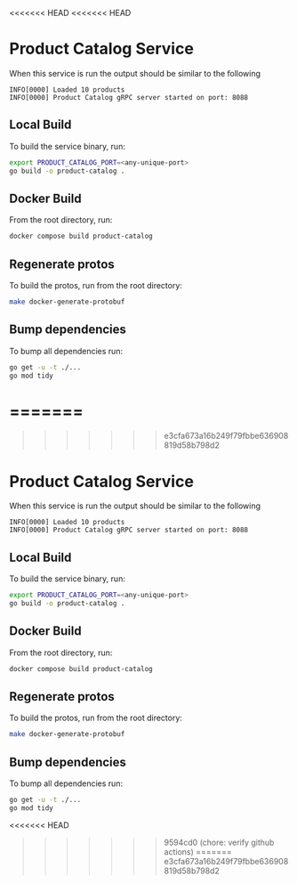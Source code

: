 <<<<<<< HEAD
<<<<<<< HEAD
# Product Catalog Service

When this service is run the output should be similar to the following

```
INFO[0000] Loaded 10 products                           
INFO[0000] Product Catalog gRPC server started on port: 8088 
```

## Local Build

To build the service binary, run:

```sh
export PRODUCT_CATALOG_PORT=<any-unique-port>
go build -o product-catalog . 
```

## Docker Build

From the root directory, run:

```sh
docker compose build product-catalog
```

## Regenerate protos

To build the protos, run from the root directory:

```sh
make docker-generate-protobuf
```

## Bump dependencies

To bump all dependencies run:

```sh
go get -u -t ./...
go mod tidy
```
=======
=======
>>>>>>> e3cfa673a16b249f79fbbe636908819d58b798d2
# Product Catalog Service

When this service is run the output should be similar to the following

```
INFO[0000] Loaded 10 products                           
INFO[0000] Product Catalog gRPC server started on port: 8088 
```

## Local Build

To build the service binary, run:

```sh
export PRODUCT_CATALOG_PORT=<any-unique-port>
go build -o product-catalog . 
```

## Docker Build

From the root directory, run:

```sh
docker compose build product-catalog
```

## Regenerate protos

To build the protos, run from the root directory:

```sh
make docker-generate-protobuf
```

## Bump dependencies

To bump all dependencies run:

```sh
go get -u -t ./...
go mod tidy
```
<<<<<<< HEAD
>>>>>>> 9594cd0 (chore: verify github actions)
=======
>>>>>>> e3cfa673a16b249f79fbbe636908819d58b798d2
